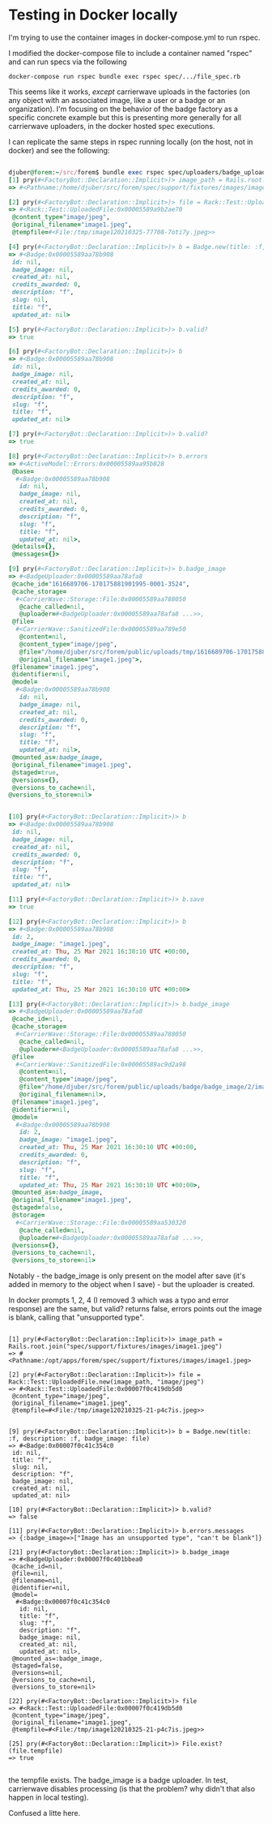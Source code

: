 # Testing in Docker locally

I'm trying to use the container images in docker-compose.yml to run rspec.

I modified the docker-compose file to include a container named "rspec" and can run specs via the following

```text
docker-compose run rspec bundle exec rspec spec/.../file_spec.rb

```

This seems like it works, _except_ carrierwave uploads in the factories \(on any object with an associated image, like a user or a badge or an organization\). I'm focusing on the behavior of the badge factory as a specific concrete example but this is presenting more generally for all carrierwave uploaders, in  the docker hosted spec executions.

I can replicate the same steps in rspec running locally \(on the host, not in docker\) and see the following:

```ruby

djuber@forem:~/src/forem$ bundle exec rspec spec/uploaders/badge_uploader_spec.rb:29
[1] pry(#<FactoryBot::Declaration::Implicit>)> image_path = Rails.root.join("spec/support/fixtures/images/image1.jpeg")
=> #<Pathname:/home/djuber/src/forem/spec/support/fixtures/images/image1.jpeg>

[2] pry(#<FactoryBot::Declaration::Implicit>)> file = Rack::Test::UploadedFile.new(image_path, "image/jpeg")
=> #<Rack::Test::UploadedFile:0x00005589a9b2ae70
 @content_type="image/jpeg",
 @original_filename="image1.jpeg",
 @tempfile=#<File:/tmp/image120210325-77708-7oti7y.jpeg>>

[4] pry(#<FactoryBot::Declaration::Implicit>)> b = Badge.new(title: :f, description: :f, badge_image: file)
=> #<Badge:0x00005589aa78b908
 id: nil,
 badge_image: nil,
 created_at: nil,
 credits_awarded: 0,
 description: "f",
 slug: nil,
 title: "f",
 updated_at: nil>

[5] pry(#<FactoryBot::Declaration::Implicit>)> b.valid?
=> true                                                

[6] pry(#<FactoryBot::Declaration::Implicit>)> b
=> #<Badge:0x00005589aa78b908                   
 id: nil,
 badge_image: nil,
 created_at: nil,
 credits_awarded: 0,
 description: "f",
 slug: "f",
 title: "f",
 updated_at: nil>

[7] pry(#<FactoryBot::Declaration::Implicit>)> b.valid?
=> true                                                

[8] pry(#<FactoryBot::Declaration::Implicit>)> b.errors
=> #<ActiveModel::Errors:0x00005589aa95b828            
 @base=
  #<Badge:0x00005589aa78b908
   id: nil,
   badge_image: nil,
   created_at: nil,
   credits_awarded: 0,
   description: "f",
   slug: "f",
   title: "f",
   updated_at: nil>,
 @details={},
 @messages={}>

[9] pry(#<FactoryBot::Declaration::Implicit>)> b.badge_image
=> #<BadgeUploader:0x00005589aa78afa8                       
 @cache_id="1616689706-170175881901995-0001-3524",
 @cache_storage=
  #<CarrierWave::Storage::File:0x00005589aa788050
   @cache_called=nil,
   @uploader=#<BadgeUploader:0x00005589aa78afa8 ...>>,
 @file=
  #<CarrierWave::SanitizedFile:0x00005589aa789e50
   @content=nil,
   @content_type="image/jpeg",
   @file="/home/djuber/src/forem/public/uploads/tmp/1616689706-170175881901995-0001-3524/image1.jpeg",
   @original_filename="image1.jpeg">,
 @filename="image1.jpeg",
 @identifier=nil,
 @model=
  #<Badge:0x00005589aa78b908
   id: nil,
   badge_image: nil,
   created_at: nil,
   credits_awarded: 0,
   description: "f",
   slug: "f",
   title: "f",
   updated_at: nil>,
 @mounted_as=:badge_image,
 @original_filename="image1.jpeg",
 @staged=true,
 @versions={},
 @versions_to_cache=nil,
@versions_to_store=nil>


[10] pry(#<FactoryBot::Declaration::Implicit>)> b
=> #<Badge:0x00005589aa78b908                    
 id: nil,
 badge_image: nil,
 created_at: nil,
 credits_awarded: 0,
 description: "f",
 slug: "f",
 title: "f",
 updated_at: nil>

[11] pry(#<FactoryBot::Declaration::Implicit>)> b.save
=> true                                               

[12] pry(#<FactoryBot::Declaration::Implicit>)> b
=> #<Badge:0x00005589aa78b908                    
 id: 2,
 badge_image: "image1.jpeg",
 created_at: Thu, 25 Mar 2021 16:30:10 UTC +00:00,
 credits_awarded: 0,
 description: "f",
 slug: "f",
 title: "f",
 updated_at: Thu, 25 Mar 2021 16:30:10 UTC +00:00>

[13] pry(#<FactoryBot::Declaration::Implicit>)> b.badge_image
=> #<BadgeUploader:0x00005589aa78afa8                        
 @cache_id=nil,
 @cache_storage=
  #<CarrierWave::Storage::File:0x00005589aa788050
   @cache_called=nil,
   @uploader=#<BadgeUploader:0x00005589aa78afa8 ...>>,
 @file=
  #<CarrierWave::SanitizedFile:0x00005589ac9d2a98
   @content=nil,
   @content_type="image/jpeg",
   @file="/home/djuber/src/forem/public/uploads/badge/badge_image/2/image1.jpeg",
   @original_filename=nil>,
 @filename="image1.jpeg",
 @identifier=nil,
 @model=
  #<Badge:0x00005589aa78b908
   id: 2,
   badge_image: "image1.jpeg",
   created_at: Thu, 25 Mar 2021 16:30:10 UTC +00:00,
   credits_awarded: 0,
   description: "f",
   slug: "f",
   title: "f",
   updated_at: Thu, 25 Mar 2021 16:30:10 UTC +00:00>,
 @mounted_as=:badge_image,
 @original_filename="image1.jpeg",
 @staged=false,
 @storage=
  #<CarrierWave::Storage::File:0x00005589aa530320
   @cache_called=nil,
   @uploader=#<BadgeUploader:0x00005589aa78afa8 ...>>,
 @versions={},
 @versions_to_cache=nil,
 @versions_to_store=nil>

```

Notably - the badge\_image is only present on the model after save \(it's added in memory to the object when I save\) - but the uploader is created.



In docker prompts 1, 2, 4 \(I removed 3 which was a typo and error response\) are the same, but valid? returns false, errors points out the image is blank, calling that "unsupported type".

```text

[1] pry(#<FactoryBot::Declaration::Implicit>)> image_path = Rails.root.join("spec/support/fixtures/images/image1.jpeg")                                                              
=> #<Pathname:/opt/apps/forem/spec/support/fixtures/images/image1.jpeg>

[2] pry(#<FactoryBot::Declaration::Implicit>)> file = Rack::Test::UploadedFile.new(image_path, "image/jpeg")                                                                                            
=> #<Rack::Test::UploadedFile:0x00007f0c419db5d0
 @content_type="image/jpeg",
 @original_filename="image1.jpeg",
 @tempfile=#<File:/tmp/image120210325-21-p4c7is.jpeg>>
 
 
[9] pry(#<FactoryBot::Declaration::Implicit>)> b = Badge.new(title: :f, description: :f, badge_image: file)                                                                                                    
=> #<Badge:0x00007f0c41c354c0
 id: nil,
 title: "f",
 slug: nil,
 description: "f",
 badge_image: nil,
 created_at: nil,
 updated_at: nil>
 
[10] pry(#<FactoryBot::Declaration::Implicit>)> b.valid?
=> false                      
                         
[11] pry(#<FactoryBot::Declaration::Implicit>)> b.errors.messages
=> {:badge_image=>["Image has an unsupported type", "can't be blank"]}

[21] pry(#<FactoryBot::Declaration::Implicit>)> b.badge_image
=> #<BadgeUploader:0x00007f0c401bbea0                        
 @cache_id=nil,
 @file=nil,
 @filename=nil,
 @identifier=nil,
 @model=
  #<Badge:0x00007f0c41c354c0
   id: nil,
   title: "f",
   slug: "f",
   description: "f",
   badge_image: nil,
   created_at: nil,
   updated_at: nil>,
 @mounted_as=:badge_image,
 @staged=false,
 @versions=nil,
 @versions_to_cache=nil,
 @versions_to_store=nil>
 
[22] pry(#<FactoryBot::Declaration::Implicit>)> file
=> #<Rack::Test::UploadedFile:0x00007f0c419db5d0    
 @content_type="image/jpeg",
 @original_filename="image1.jpeg",
 @tempfile=#<File:/tmp/image120210325-21-p4c7is.jpeg>>

[25] pry(#<FactoryBot::Declaration::Implicit>)> File.exist?(file.tempfile)
=> true                                               


```

the tempfile exists. The badge\_image is a badge uploader. In test, carrierwave disables processing \(is that the problem? why didn't that also happen in local testing\). 

Confused a litte here.

